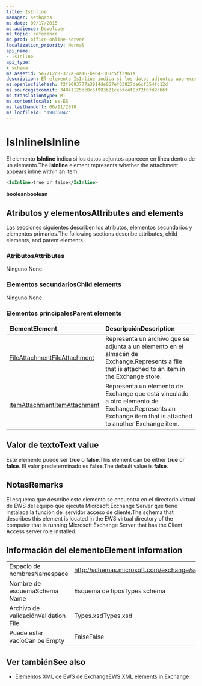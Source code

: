 ```yaml
---
title: IsInline
manager: sethgros
ms.date: 09/17/2015
ms.audience: Developer
ms.topic: reference
ms.prod: office-online-server
localization_priority: Normal
api_name:
- IsInline
api_type:
- schema
ms.assetid: 5e7712c8-372a-4a16-be64-360c5ff3961a
description: El elemento IsInline indica si los datos adjuntos aparecen en línea dentro de un elemento.
ms.openlocfilehash: f2f9093777a3914de067ef63827de6cf354fc12d
ms.sourcegitcommit: 34041125dc8c5f993b21cebfc4f8b72f0fd2cb6f
ms.translationtype: MT
ms.contentlocale: es-ES
ms.lasthandoff: 06/11/2018
ms.locfileid: "19836042"
---
```

# <a name="isinline"></a><span data-ttu-id="67f45-103">IsInline</span><span class="sxs-lookup"><span data-stu-id="67f45-103">IsInline</span></span>

<span data-ttu-id="67f45-104">El elemento **IsInline** indica si los datos adjuntos aparecen en línea dentro de un elemento.</span><span class="sxs-lookup"><span data-stu-id="67f45-104">The **IsInline** element represents whether the attachment appears inline within an item.</span></span> 
  
```xml
<IsInline>true or false</IsInline>
```

 <span data-ttu-id="67f45-105">**boolean**</span><span class="sxs-lookup"><span data-stu-id="67f45-105">**boolean**</span></span>
## <a name="attributes-and-elements"></a><span data-ttu-id="67f45-106">Atributos y elementos</span><span class="sxs-lookup"><span data-stu-id="67f45-106">Attributes and elements</span></span>

<span data-ttu-id="67f45-107">Las secciones siguientes describen los atributos, elementos secundarios y elementos primarios.</span><span class="sxs-lookup"><span data-stu-id="67f45-107">The following sections describe attributes, child elements, and parent elements.</span></span>
  
### <a name="attributes"></a><span data-ttu-id="67f45-108">Atributos</span><span class="sxs-lookup"><span data-stu-id="67f45-108">Attributes</span></span>

<span data-ttu-id="67f45-109">Ninguno.</span><span class="sxs-lookup"><span data-stu-id="67f45-109">None.</span></span>
  
### <a name="child-elements"></a><span data-ttu-id="67f45-110">Elementos secundarios</span><span class="sxs-lookup"><span data-stu-id="67f45-110">Child elements</span></span>

<span data-ttu-id="67f45-111">Ninguno.</span><span class="sxs-lookup"><span data-stu-id="67f45-111">None.</span></span>
  
### <a name="parent-elements"></a><span data-ttu-id="67f45-112">Elementos principales</span><span class="sxs-lookup"><span data-stu-id="67f45-112">Parent elements</span></span>

|<span data-ttu-id="67f45-113">**Element**</span><span class="sxs-lookup"><span data-stu-id="67f45-113">**Element**</span></span>|<span data-ttu-id="67f45-114">**Descripción**</span><span class="sxs-lookup"><span data-stu-id="67f45-114">**Description**</span></span>|
|:-----|:-----|
|[<span data-ttu-id="67f45-115">FileAttachment</span><span class="sxs-lookup"><span data-stu-id="67f45-115">FileAttachment</span></span>](fileattachment.md) <br/> |<span data-ttu-id="67f45-116">Representa un archivo que se adjunta a un elemento en el almacén de Exchange.</span><span class="sxs-lookup"><span data-stu-id="67f45-116">Represents a file that is attached to an item in the Exchange store.</span></span>  <br/> |
|[<span data-ttu-id="67f45-117">ItemAttachment</span><span class="sxs-lookup"><span data-stu-id="67f45-117">ItemAttachment</span></span>](itemattachment.md) <br/> |<span data-ttu-id="67f45-118">Representa un elemento de Exchange que está vinculado a otro elemento de Exchange.</span><span class="sxs-lookup"><span data-stu-id="67f45-118">Represents an Exchange item that is attached to another Exchange item.</span></span>  <br/> |
   
## <a name="text-value"></a><span data-ttu-id="67f45-119">Valor de texto</span><span class="sxs-lookup"><span data-stu-id="67f45-119">Text value</span></span>

<span data-ttu-id="67f45-120">Este elemento puede ser **true** o **false**.</span><span class="sxs-lookup"><span data-stu-id="67f45-120">This element can be either **true** or **false**.</span></span> <span data-ttu-id="67f45-121">El valor predeterminado es **false**.</span><span class="sxs-lookup"><span data-stu-id="67f45-121">The default value is **false**.</span></span>
  
## <a name="remarks"></a><span data-ttu-id="67f45-122">Notas</span><span class="sxs-lookup"><span data-stu-id="67f45-122">Remarks</span></span>

<span data-ttu-id="67f45-123">El esquema que describe este elemento se encuentra en el directorio virtual de EWS del equipo que ejecuta Microsoft Exchange Server que tiene instalada la función del servidor acceso de cliente.</span><span class="sxs-lookup"><span data-stu-id="67f45-123">The schema that describes this element is located in the EWS virtual directory of the computer that is running Microsoft Exchange Server that has the Client Access server role installed.</span></span>
  
## <a name="element-information"></a><span data-ttu-id="67f45-124">Información del elemento</span><span class="sxs-lookup"><span data-stu-id="67f45-124">Element information</span></span>

|||
|:-----|:-----|
|<span data-ttu-id="67f45-125">Espacio de nombres</span><span class="sxs-lookup"><span data-stu-id="67f45-125">Namespace</span></span>  <br/> |http://schemas.microsoft.com/exchange/services/2006/types  <br/> |
|<span data-ttu-id="67f45-126">Nombre de esquema</span><span class="sxs-lookup"><span data-stu-id="67f45-126">Schema Name</span></span>  <br/> |<span data-ttu-id="67f45-127">Esquema de tipos</span><span class="sxs-lookup"><span data-stu-id="67f45-127">Types schema</span></span>  <br/> |
|<span data-ttu-id="67f45-128">Archivo de validación</span><span class="sxs-lookup"><span data-stu-id="67f45-128">Validation File</span></span>  <br/> |<span data-ttu-id="67f45-129">Types.xsd</span><span class="sxs-lookup"><span data-stu-id="67f45-129">Types.xsd</span></span>  <br/> |
|<span data-ttu-id="67f45-130">Puede estar vacío</span><span class="sxs-lookup"><span data-stu-id="67f45-130">Can be Empty</span></span>  <br/> |<span data-ttu-id="67f45-131">False</span><span class="sxs-lookup"><span data-stu-id="67f45-131">False</span></span>  <br/> |
   
## <a name="see-also"></a><span data-ttu-id="67f45-132">Ver también</span><span class="sxs-lookup"><span data-stu-id="67f45-132">See also</span></span>



- [<span data-ttu-id="67f45-133">Elementos XML de EWS de Exchange</span><span class="sxs-lookup"><span data-stu-id="67f45-133">EWS XML elements in Exchange</span></span>](ews-xml-elements-in-exchange.md)

